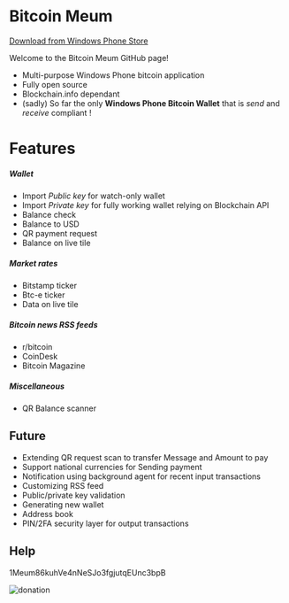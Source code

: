 Bitcoin Meum 
===========
[Download from Windows Phone Store](http://www.windowsphone.com/en-us/store/app/bitcoin-meum/a8d0a491-1ff0-49ea-8679-6ce4d7d682d0)

Welcome to the Bitcoin Meum GitHub page! 
- Multi-purpose Windows Phone bitcoin application
- Fully open source
- Blockchain.info dependant
- (sadly) So far the only **Windows Phone Bitcoin Wallet** that is _send_ and _receive_ compliant !

Features
===========
##### Wallet 
- Import _Public key_ for watch-only wallet
- Import _Private key_ for fully working wallet relying on Blockchain API
- Balance check
- Balance to USD
- QR payment request
- Balance on live tile 

##### Market rates
- Bitstamp ticker 
- Btc-e ticker
- Data on live tile 

##### Bitcoin news RSS feeds
- r/bitcoin
- CoinDesk
- Bitcoin Magazine

##### Miscellaneous 
- QR Balance scanner

## Future

- Extending QR request scan to transfer Message and Amount to pay
- Support national currencies for Sending payment
- Notification using background agent for recent input transactions
- Customizing RSS feed
- Public/private key validation
- Generating new wallet
- Address book
- PIN/2FA security layer for output transactions

## Help
1Meum86kuhVe4nNeSJo3fgjutqEUnc3bpB

![donation](http://i.imgur.com/j3HS71B.png)

